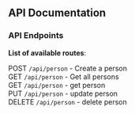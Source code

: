 ## API Documentation

### API Endpoints

**List of available routes**:

POST `/api/person` - Create a person\
GET `/api/person` - Get all persons\
GET `/api/person` - get person\
PUT `/api/person` - update person\
DELETE `/api/person` - delete person
